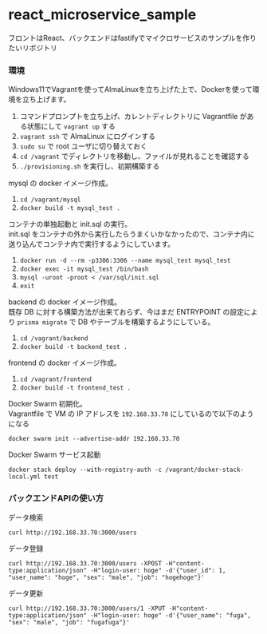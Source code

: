 # react_microservice_sample

フロントはReact、バックエンドはfastifyでマイクロサービスのサンプルを作りたいリポジトリ

### 環境

Windows11でVagrantを使ってAlmaLinuxを立ち上げた上で、Dockerを使って環境を立ち上げます。

1. コマンドプロンプトを立ち上げ、カレントディレクトリに Vagrantfile がある状態にして `vagrant up` する
1. `vagrant ssh` で AlmaLinux にログインする
1. `sudo su` で root ユーザに切り替えておく
1. `cd /vagrant` でディレクトリを移動し、ファイルが見れることを確認する
1. `./provisioning.sh` を実行し、初期構築する

mysql の docker イメージ作成。

1. `cd /vagrant/mysql`
1. `docker build -t mysql_test .`

コンテナの単独起動と init.sql の実行。  
init.sql をコンテナの外から実行したらうまくいかなかったので、コンテナ内に送り込んでコンテナ内で実行するようにしています。

1. `docker run -d --rm -p3306:3306 --name mysql_test mysql_test`
1. `docker exec -it mysql_test /bin/bash`
1. `mysql -uroot -proot < /var/sql/init.sql`
1. `exit`

backend の docker イメージ作成。  
既存 DB に対する構築方法が出来ておらず、今はまだ ENTRYPOINT の設定により `prisma migrate` で DB やテーブルを構築するようにしている。

1. `cd /vagrant/backend`
1. `docker build -t backend_test .`

frontend の docker イメージ作成。

1. `cd /vagrant/frontend`
1. `docker build -t frontend_test .`

Docker Swarm 初期化。  
Vagrantfile で VM の IP アドレスを `192.168.33.70` にしているので以下のようになる

```
docker swarm init --advertise-addr 192.168.33.70
```

Docker Swarm サービス起動

```
docker stack deploy --with-registry-auth -c /vagrant/docker-stack-local.yml test
```

### バックエンドAPIの使い方

データ検索

```
curl http://192.168.33.70:3000/users
```

データ登録

```
curl http://192.168.33.70:3000/users -XPOST -H"content-type:application/json" -H"login-user: hoge" -d'{"user_id": 1, "user_name": "hoge", "sex": "male", "job": "hogehoge"}'
```

データ更新

```
curl http://192.168.33.70:3000/users/1 -XPUT -H"content-type:application/json" -H"login-user: hoge" -d'{"user_name": "fuga", "sex": "male", "job": "fugafuga"}'
```
